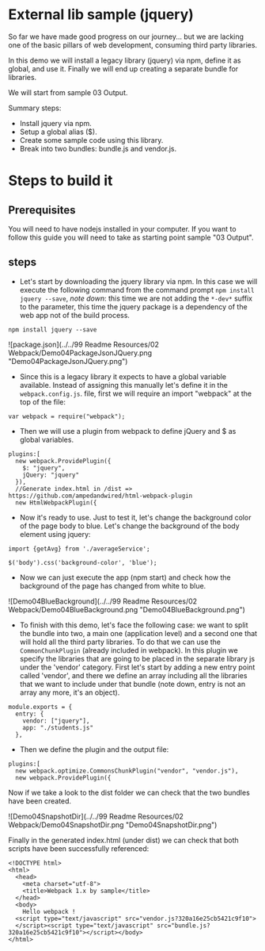 # External lib sample (jquery)

So far we have made good progress on our journey... but we are lacking one of the
basic pillars of web development, consuming third party libraries.

In this demo we will install a legacy library (jquery) via npm, define it as global, and use it. Finally we will end up creating a separate bundle for libraries.

We will start from sample 03 Output.

Summary steps:
 - Install jquery via npm.
 - Setup a global alias ($).
 - Create some sample code using this library.
 - Break into two bundles: bundle.js and vendor.js.


# Steps to build it

## Prerequisites

You will need to have nodejs installed in your computer. If you want to follow this guide you will need to take as starting point sample "03 Output".

## steps

- Let's start by downloading the jquery library via npm. In this case we will execute the following command from the command prompt ```npm install jquery --save```, *note down*: this time we are not adding the ``*-dev*`` suffix to the parameter, this time the jquery package is a dependency of the web app not of the build process.

````
npm install jquery --save
````

![package.json](../../99 Readme Resources/02 Webpack/Demo04PackageJsonJQuery.png "Demo04PackageJsonJQuery.png")

- Since this is a legacy library it expects to have a global variable available.
Instead of assigning this manually let's define it in the `webpack.config.js`. file,
first we will require an import "webpack" at the top of the file:

````
var webpack = require("webpack");
````

- Then we will use a plugin from webpack to define jQuery and $ as global variables.

````
plugins:[
  new webpack.ProvidePlugin({
    $: "jquery",
    jQuery: "jquery"
  }),
  //Generate index.html in /dist => https://github.com/ampedandwired/html-webpack-plugin
  new HtmlWebpackPlugin({
````

- Now it's ready to use. Just to test it, let's change the background color of the page body to blue. Let's change the background of the body element using jquery:

````
import {getAvg} from './averageService';

$('body').css('background-color', 'blue');
````

- Now we can just execute the app (npm start) and check how the background of the page has changed from white to blue.

![Demo04BlueBackground](../../99 Readme Resources/02 Webpack/Demo04BlueBackground.png "Demo04BlueBackground.png")

- To finish with this demo, let's face the following case: we want to split the bundle into two, a main one (application level) and a second one that will hold all the third party libraries. To do that we can use the `CommonChunkPlugin`
(already included in webpack). In this plugin we specify the libraries that are going to be placed in the separate library js under the 'vendor' category. First let's start by adding a new entry point called 'vendor', and there we define an array including all the libraries that we want to include under that bundle (note down, entry is not an array any more, it's an object).

````
module.exports = {
  entry: {
    vendor: ["jquery"],
    app: "./students.js"
  },
````

- Then we define the plugin and the output file:

````
plugins:[
  new webpack.optimize.CommonsChunkPlugin("vendor", "vendor.js"),
  new webpack.ProvidePlugin({
````

Now if we take a look to the dist folder we can check that the two bundles have been created.

![Demo04SnapshotDir](../../99 Readme Resources/02 Webpack/Demo04SnapshotDir.png "Demo04SnapshotDir.png")


Finally in the generated index.html (under dist) we can check that both scripts have been successfully referenced:

````
<!DOCTYPE html>
<html>
  <head>
    <meta charset="utf-8">
    <title>Webpack 1.x by sample</title>
  </head>
  <body>
    Hello webpack !
  <script type="text/javascript" src="vendor.js?320a16e25cb5421c9f10">
  </script><script type="text/javascript" src="bundle.js?320a16e25cb5421c9f10"></script></body>
</html>
````
